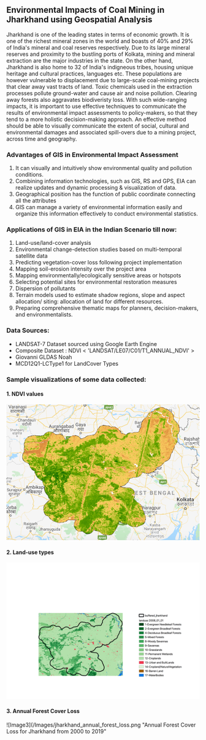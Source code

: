 ## Environmental Impacts of Coal Mining in Jharkhand using Geospatial Analysis

Jharkhand is one of the leading states in terms of economic growth. It is one of the richest mineral zones in the world and boasts of 40% and 29% of India's mineral and coal reserves respectively. Due to its large mineral reserves and proximity to the bustling ports of Kolkata, mining and mineral extraction are the major industries in the state. On the other hand, Jharkhand is also home to 32 of India's indigneous tribes, housing unique heritage and cultural practices, languages etc. These populations are however vulnerable to displacement due to large-scale coal-mining projects that clear away vast tracts of land. Toxic chemicals used in the extraction processes pollute ground-water and cause air and noise pollution. Clearing away forests also aggravates biodiveristy loss. With such wide-ranging impacts, it is important to use effective techniques to communicate the results of environmental impact assessments to policy-makers, so that they tend to a more holistic decision-making approach. An effective method should be able to visually communicate the extent of social, cultural and environmental damages and associated spill-overs due to a mining project, across time and geography. 

### Advantages of GIS in Environmental Impact Assessment 

1. It can visually and intuitively show environmental quality and pollution conditions. 
2. Combining information technologies, such as GIS, RS and GPS, EIA can realize updates and dynamic processing & visualization of data. 
3. Geographical position has the function of public coordinate connecting all the attributes
4. GIS can manage a variety of environmental information easily and organize this information effectively to conduct environmental statistics.


### Applications of GIS in EIA in the Indian Scenario till now: 

1. Land-use/land-cover analysis 
2. Environmental change-detection studies based on multi-temporal satellite data 
3. Predicting vegetation-cover loss following project implementation 
4. Mapping soil-erosion intensity over the project area
5. Mapping environmentally/ecologically sensitive areas or hotspots
6. Selecting potential sites for environmental restoration measures
7. Dispersion of pollutants
8. Terrain models used to estimate shadow regions, slope and aspect allocation/ siting: allocation of land for different resources. 
9. Preparing comprehensive thematic maps for planners, decision-makers, and environmentalists.

### Data Sources: 

* LANDSAT-7 Dataset sourced using Google Earth Engine 
* Composite Dataset : NDVI < 'LANDSAT/LE07/C01/T1_ANNUAL_NDVI' >
* Giovanni GLDAS Noah
* MCD12Q1-LCType1 for LandCover Types 

### Sample visualizations of some data collected: 

#### 1. NDVI values 
![Image1](/Images/ndvi_with_buffer.png "NDVI values with a buffer of 20km around Jharkhand's State Boundary")

#### 2. Land-use types 

![Image2](/Images/jharkhand2008_landuse.png "LandUse Types Jharkhand 2008")

#### 3. Annual Forest Cover Loss 

![Image3](/Images/jharkhand_annual_forest_loss.png "Annual Forest Cover Loss for Jharkhand from 2000 to 2019"

